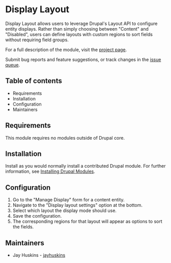 # Display Layout

Display Layout allows users to leverage Drupal's Layout API to configure
entity displays. Rather than simply choosing between "Content" and
"Disabled", users can define layouts with custom regions to sort
fields without requiring field groups.

For a full description of the module, visit the
[project page](https://www.drupal.org/project/display_layout).

Submit bug reports and feature suggestions, or track changes in the
[issue queue](https://www.drupal.org/project/issues/display_layout).


## Table of contents

- Requirements
- Installation
- Configuration
- Maintainers


## Requirements

This module requires no modules outside of Drupal core.


## Installation

Install as you would normally install a contributed Drupal module. For further
information, see
[Installing Drupal Modules](https://www.drupal.org/docs/extending-drupal/installing-drupal-modules).


## Configuration

1. Go to the "Manage Display" form for a content entity.
2. Navigate to the "Display layout settings" option at the bottom.
3. Select which layout the display mode should use.
4. Save the configuration.
5. The corresponding regions for that layout will appear as options to sort the fields.


## Maintainers

- Jay Huskins - [jayhuskins](https://www.drupal.org/u/jayhuskins)
